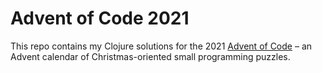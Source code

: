 # Advent of Code 2021

This repo contains my Clojure solutions for the 2021 [Advent of Code][aoc] – an Advent calendar of Christmas-oriented small programming puzzles.

[aoc]: https://adventofcode.com